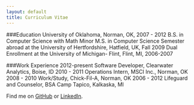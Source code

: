 ```yaml
---
layout: default
title: Curriculum Vitae
---
```

<div class="blurb">
###Education
University of Oklahoma, Norman, OK, 2007 - 2012 
   B.S. in Computer Science with Math Minor   
   M.S. in Computer Science
Semester abroad at the University of Hertfordshire, Hatfield, UK, Fall 2009
Dual Enrollment at the University of Michigan- Flint, Flint, MI, 2006-2007  

###Work Experience
2012-present	Software Developer, Clearwater Analytics, Boise, ID
2010 - 2011	Operations Intern, MSCI Inc., Norman, OK
2008 - 2010	Work/Study, Chick-Fil-A, Norman, OK
2006 - 2012	Lifeguard and Counselor, BSA Camp Tapico, Kalkaska, MI

Find me on [GitHub](https://github.com/timburr1) or [LinkedIn](http://www.linkedin.com/pub/timothy-burr/66/a88/a39).
</div><!-- /.blurb -->
